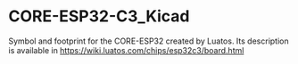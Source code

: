 # CORE-ESP32-C3_Kicad

Symbol and footprint for the CORE-ESP32 created by Luatos. Its description is available in https://wiki.luatos.com/chips/esp32c3/board.html

